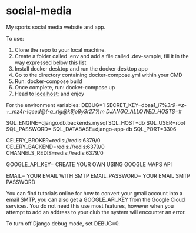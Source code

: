# social-media
 My sports social media website and app. 



 To use:
  1. Clone the repo to your local machine.
  2. Create a folder called .env and add a file called .dev-sample, fill it in the way expressed below this list
  3. Install docker desktop and run the docker desktop app
  4. Go to the directory containing docker-compose.yml within  your CMD
  5. Run: docker-compose build
  6. Once complete, run: docker-compose up
  7. Head to [localhost:](http://localhost:3000/) and enjoy 

 For the environment variables:
  DEBUG=1
  SECRET_KEY=dbaa1_i7%*3r9-=z-+_mz4r-!qeed@(-a_r(g@k8jo8y3r27%m
  DJANGO_ALLOWED_HOSTS=*#
 
 
  SQL_ENGINE=django.db.backends.mysql
  SQL_HOST=db
  SQL_USER=root
  SQL_PASSWORD=
  SQL_DATABASE=django-app-db
  SQL_PORT=3306
 
  CELERY_BROKER=redis://redis:6379/0
  CELERY_BACKEND=redis://redis:6379/0
  CHANNELS_REDIS=redis://redis:6379/0
 
  GOOGLE_API_KEY=     CREATE YOUR OWN USING GOOGLE MAPS API
 
 EMAIL= YOUR EMAIL WITH SMTP
 EMAIL_PASSWORD= YOUR EMAIL SMTP PASSWORD

You can find tutorials online for how to convert your gmail account into a email SMTP, you can also get a GOOGLE_API_KEY from the Google Cloud services. You do not need this use most features, however when you attempt to add an address to your club the system will encounter an error. 

To turn off Django debug mode, set DEBUG=0.
